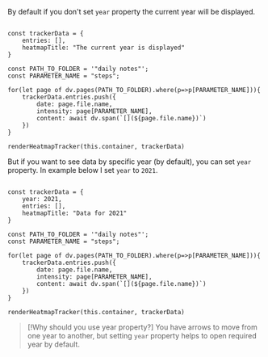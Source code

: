 By default if you don't set `year` property the current year will be displayed.

```dataviewjs

const trackerData = {
    entries: [],
    heatmapTitle: "The current year is displayed"
}

const PATH_TO_FOLDER = '"daily notes"';
const PARAMETER_NAME = "steps";
 
for(let page of dv.pages(PATH_TO_FOLDER).where(p=>p[PARAMETER_NAME])){
    trackerData.entries.push({
        date: page.file.name,
        intensity: page[PARAMETER_NAME],
        content: await dv.span(`[](${page.file.name})`)
    })  
}

renderHeatmapTracker(this.container, trackerData)

```

But if you want to see data by specific year (by default), you can set `year` property. In example below I set `year` to `2021`.

```dataviewjs

const trackerData = {
    year: 2021,
    entries: [],
    heatmapTitle: "Data for 2021"
}

const PATH_TO_FOLDER = '"daily notes"';
const PARAMETER_NAME = "steps";
 
for(let page of dv.pages(PATH_TO_FOLDER).where(p=>p[PARAMETER_NAME])){
    trackerData.entries.push({
        date: page.file.name,
        intensity: page[PARAMETER_NAME],
        content: await dv.span(`[](${page.file.name})`)
    })  
}

renderHeatmapTracker(this.container, trackerData)

```

> [!Why should you use year property?]
> You have arrows to move from one year to another, but setting `year` property helps to open required year by default.